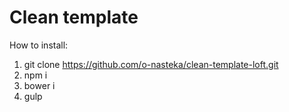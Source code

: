 # Clean template

How to install:

1. git clone https://github.com/o-nasteka/clean-template-loft.git
2. npm i
3. bower i 
4. gulp 

